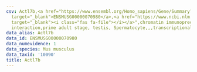 ```yaml
---
csv: Actl7b,<a href="https://www.ensembl.org/Homo_sapiens/Gene/Summary?db=core;g=ENSMUSG00000070980"
  target="_blank">ENSMUSG00000070980</a>,<a href="https://www.ncbi.nlm.nih.gov/pubmed/25450459"
  target="_blank"><i class="fas fa-file"></i></a>",chromatin immunoprecipitation assay,direct
  interaction,prime adult stage, testis, Spermatocyte,,,transcriptional regulation,
data_alias: Actl7b
data_id: ENSMUSG00000070980
data_numevidence: 1
data_species: Mus musculus
data_taxid: '10090'
title: Actl7b
---
```

